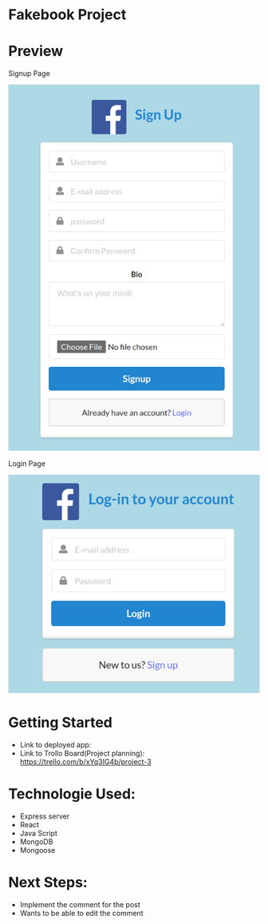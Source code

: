 # Fakebook Project

# Preview

Signup Page

![Alt text](<Screenshot from 2023-08-06 22-56-48.png>)

Login Page

![Alt text](<Screenshot from 2023-08-06 22-58-32.png>)

# Getting Started
- Link to deployed app: 
- Link to Trollo Board(Project planning): https://trello.com/b/xYq3IG4b/project-3

# Technologie Used:
- Express server
- React 
- Java Script
- MongoDB
- Mongoose

# Next Steps: 
- Implement the comment for the post 
- Wants to be able to edit the comment
